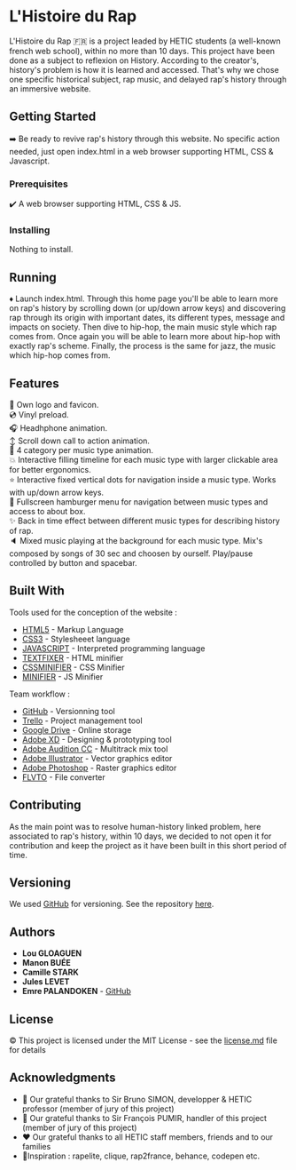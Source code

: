 # L'Histoire du Rap

L'Histoire du Rap :fr: is a project leaded by HETIC students (a well-known french web school), within no more than 10 days. This project have been done as a subject to reflexion on History. According to the creator's, history's problem is how it is learned and accessed. That's why we chose one specific historical subject, rap music, and delayed rap's history through an immersive website.

## Getting Started

:arrow_right: Be ready to revive rap's history through this website. No specific action needed, just open index.html in a web browser supporting HTML, CSS & Javascript.

### Prerequisites

:heavy_check_mark: A web browser supporting HTML, CSS & JS.

### Installing

Nothing to install.

## Running

:diamonds: Launch index.html. Through this home page you'll be able to learn more on rap's history by scrolling down (or up/down arrow keys) and discovering rap through its origin with important dates, its different types, message and impacts on society. Then dive to hip-hop, the main music style which rap comes from. Once again you will be able to learn more about hip-hop with exactly rap's scheme. Finally, the process is the same for jazz, the music which hip-hop comes from.

## Features

:anger: Own logo and favicon.<br>
:cd: Vinyl preload.<br>
:headphones: Headhphone animation.<br>
:arrow_up_down: Scroll down call to action animation.<br>
:anger: 4 category per music type animation.<br>
:boom: Interactive filling timeline for each music type with larger clickable area for better ergonomics.<br>
:star: Interactive fixed vertical dots for navigation inside a music type. Works with up/down arrow keys.<br>
:hamburger: Fullscreen hamburger menu for navigation between music types and access to about box.<br>
:sparkles: Back in time effect between different music types for describing history of rap.<br>
:speaker: Mixed music playing at the background for each music type. Mix's composed by songs of 30 sec and choosen by ourself. Play/pause controlled by button and spacebar.

## Built With

Tools used for the conception of the website :
* [HTML5](https://www.w3.org/html/) - Markup Language
* [CSS3](https://www.w3.org/Style/CSS/Overview.en.html) - Stylesheeet language
* [JAVASCRIPT](https://www.javascript.com/) - Interpreted programming language
* [TEXTFIXER](http://www.textfixerfr.com/html/compresser-du-code-html.php) - HTML minifier
* [CSSMINIFIER](https://cssminifier.com/) - CSS Minifier
* [MINIFIER](https://www.minifier.org/) - JS Minifier

Team workflow :
* [GitHub](https://github.com/) - Versionning tool
* [Trello](https://trello.com/) - Project management tool
* [Google Drive](https://www.google.com/drive/) - Online storage
* [Adobe XD](https://www.adobe.com/fr/products/xd.html) - Designing & prototyping tool
* [Adobe Audition CC](https://www.adobe.com/fr/products/audition.html) - Multitrack mix tool
* [Adobe Illustrator](https://www.adobe.com/fr/products/illustrator.html) - Vector graphics editor
* [Adobe Photoshop](https://www.adobe.com/fr/products/photoshop.html) - Raster graphics editor
* [FLVTO](https://www.flvto.biz/fr/) - File converter

## Contributing

As the main point was to resolve human-history linked problem, here associated to rap's history, within 10 days, we decided to not open it for contribution and keep the project as it have been built in this short period of time.

## Versioning

We used [GitHub](http://github.com/) for versioning. See the repository [here](https://github.com/palemre/rap-project-h2-t1). 

## Authors

* **Lou GLOAGUEN**
* **Manon BUÉE**
* **Camille STARK**
* **Jules LEVET**
* **Emre PALANDOKEN** - [GitHub](https://github.com/palemre/)


## License

:copyright: This project is licensed under the MIT License - see the [license.md](license.md) file for details

## Acknowledgments

* :bust_in_silhouette: Our grateful thanks to Sir Bruno SIMON, developper & HETIC professor (member of jury of this project) 
* :bust_in_silhouette: Our grateful thanks to Sir François PUMIR, handler of this project (member of jury of this project) 
* :heart: Our grateful thanks to all HETIC staff members, friends and to our families 
* :memo:Inspiration : rapelite, clique, rap2france, behance, codepen etc.